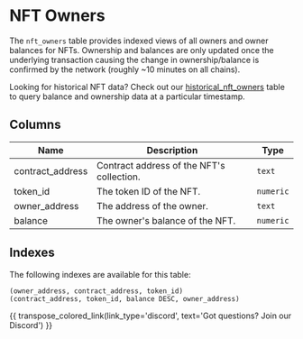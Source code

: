 # NFT Owners

The `nft_owners` table provides indexed views of all owners and owner balances for NFTs. Ownership and balances are only updated once the underlying transaction causing the change in ownership/balance is confirmed by the network (roughly ~10 minutes on all chains).

Looking for historical NFT data? Check out our [historical_nft_owners](historical_nft_owners.md) table to query balance and ownership data at a particular timestamp.

## Columns
| Name                | Description                                                                 | Type        |
| --------- | --------- | --------------------------------------------------------------------------- |
| contract_address | Contract address of the NFT's collection. | `text` |
| token_id | The token ID of the NFT. | `numeric` |
| owner_address | The address of the owner. | `text` |
| balance | The owner's balance of the NFT. | `numeric` |

## Indexes
The following indexes are available for this table:
```
(owner_address, contract_address, token_id)
(contract_address, token_id, balance DESC, owner_address)
```

{{ transpose_colored_link(link_type='discord', text='Got questions?  Join our Discord') }}

